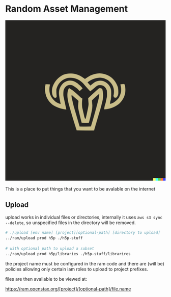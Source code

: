 # Random Asset Management

![ram](./ram.svg)

This is a place to put things that you want to be avalable on the internet

## Upload

upload works in individual files or directories, internally it uses
`aws s3 sync --delete`, so unspecified files in the directory will be
removed.

```bash
# ./upload [env name] [project][optional-path] [directory to upload]
../ram/upload prod h5p ./h5p-stuff

# with optional path to upload a subset
../ram/upload prod h5p/libraries ./h5p-stuff/librarires
```

the project name must be configured in the ram code and there are (will be)
policies allowing only certain iam roles to upload to project prefixes.

files are then available to be viewed at:

https://ram.openstax.org/[project]/[optional-path]/file.name
